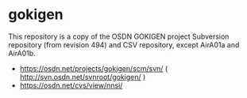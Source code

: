 # gokigen

This repository is a copy of the OSDN GOKIGEN project Subversion repository (from revision 494) and CSV repository, except AirA01a and AirA01b.

- https://osdn.net/projects/gokigen/scm/svn/ ( http://svn.osdn.net/svnroot/gokigen/ )
- https://osdn.net/cvs/view/nnsi/ 

